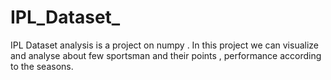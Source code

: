 # IPL_Dataset_
IPL Dataset  analysis is a project on numpy . In this project we can visualize and analyse about few sportsman and their points , performance according to the seasons.
